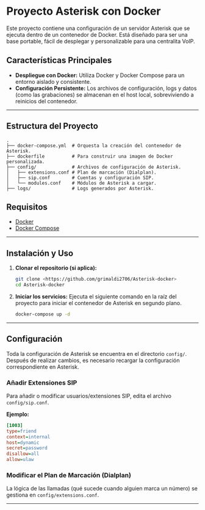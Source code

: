 # Proyecto Asterisk con Docker

Este proyecto contiene una configuración de un servidor Asterisk que se ejecuta dentro de un contenedor de Docker. Está diseñado para ser una base portable, fácil de desplegar y personalizable para una centralita VoIP.

## Características Principales

- **Despliegue con Docker:** Utiliza Docker y Docker Compose para un entorno aislado y consistente.
- **Configuración Persistente:** Los archivos de configuración, logs y datos (como las grabaciones) se almacenan en el host local, sobreviviendo a reinicios del contenedor.


---

## Estructura del Proyecto

```
.
├── docker-compose.yml  # Orquesta la creación del contenedor de Asterisk.
├── dockerfile          # Para construir una imagen de Docker personalizada.
├── config/             # Archivos de configuración de Asterisk.
│   ├── extensions.conf # Plan de marcación (Dialplan).
│   ├── sip.conf        # Cuentas y configuración SIP.
│   └── modules.conf    # Módulos de Asterisk a cargar.
├── logs/               # Logs generados por Asterisk.

```

## Requisitos

- [Docker](https://www.docker.com/get-started)
- [Docker Compose](https://docs.docker.com/compose/install/)

---

## Instalación y Uso

1.  **Clonar el repositorio (si aplica):**
    ```sh
    git clone <https://github.com/grimaldi2706/Asterisk-docker>
    cd Asterisk-docker
    ```

2.  **Iniciar los servicios:**
    Ejecuta el siguiente comando en la raíz del proyecto para iniciar el contenedor de Asterisk en segundo plano.
    ```sh
    docker-compose up -d
    ```

---

## Configuración


Toda la configuración de Asterisk se encuentra en el directorio `config/`. Después de realizar cambios, es necesario recargar la configuración correspondiente en Asterisk.

### Añadir Extensiones SIP

Para añadir o modificar usuarios/extensiones SIP, edita el archivo `config/sip.conf`.

**Ejemplo:**
```ini
[1003]
type=friend
context=internal
host=dynamic
secret=password
disallow=all
allow=ulaw
```

### Modificar el Plan de Marcación (Dialplan)

La lógica de las llamadas (qué sucede cuando alguien marca un número) se gestiona en `config/extensions.conf`.

---


